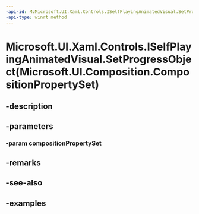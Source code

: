 ```yaml
---
-api-id: M:Microsoft.UI.Xaml.Controls.ISelfPlayingAnimatedVisual.SetProgressObject(Microsoft.UI.Composition.CompositionPropertySet)
-api-type: winrt method
---
```


# Microsoft.UI.Xaml.Controls.ISelfPlayingAnimatedVisual.SetProgressObject(Microsoft.UI.Composition.CompositionPropertySet)

<!--
public void SetProgressObject (Microsoft.UI.Composition.CompositionPropertySet compositionPropertySet);
-->


## -description

## -parameters

### -param compositionPropertySet

## -remarks

## -see-also

## -examples


